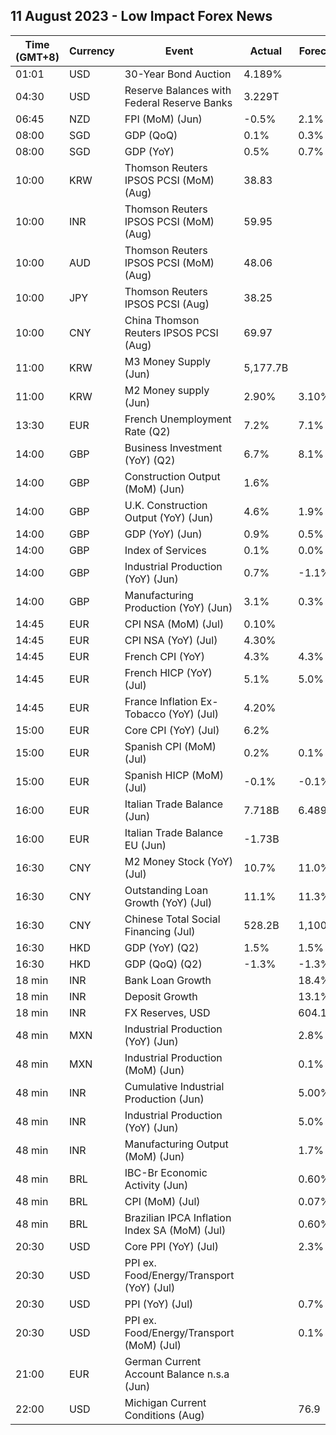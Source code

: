 ## 11 August 2023 - Low Impact Forex News

| Time (GMT+8) | Currency | Event | Actual | Forecast | Previous |
|------|----------|-------|--------|----------|----------|
| 01:01 | USD | 30-Year Bond Auction | 4.189% |  | 3.910% |
| 04:30 | USD | Reserve Balances with Federal Reserve Banks | 3.229T |  | 3.217T |
| 06:45 | NZD | FPI (MoM) (Jun) | -0.5% | 2.1% | 0.3% |
| 08:00 | SGD | GDP (QoQ) | 0.1% | 0.3% | -0.4% |
| 08:00 | SGD | GDP (YoY) | 0.5% | 0.7% | 0.4% |
| 10:00 | KRW | Thomson Reuters IPSOS PCSI (MoM) (Aug) | 38.83 |  | 41.70 |
| 10:00 | INR | Thomson Reuters IPSOS PCSI (MoM) (Aug) | 59.95 |  | 56.82 |
| 10:00 | AUD | Thomson Reuters IPSOS PCSI (MoM) (Aug) | 48.06 |  | 48.05 |
| 10:00 | JPY | Thomson Reuters IPSOS PCSI (Aug) | 38.25 |  | 38.87 |
| 10:00 | CNY | China Thomson Reuters IPSOS PCSI (Aug) | 69.97 |  | 77.32 |
| 11:00 | KRW | M3 Money Supply (Jun) | 5,177.7B |  | 5,149.4B |
| 11:00 | KRW | M2 Money supply (Jun) | 2.90% | 3.10% | 2.20% |
| 13:30 | EUR | French Unemployment Rate (Q2) | 7.2% | 7.1% | 7.1% |
| 14:00 | GBP | Business Investment (YoY) (Q2) | 6.7% | 8.1% | 5.8% |
| 14:00 | GBP | Construction Output (MoM) (Jun) | 1.6% |  | -0.3% |
| 14:00 | GBP | U.K. Construction Output (YoY) (Jun) | 4.6% | 1.9% | 0.2% |
| 14:00 | GBP | GDP (YoY) (Jun) | 0.9% | 0.5% | -0.3% |
| 14:00 | GBP | Index of Services | 0.1% | 0.0% | 0.0% |
| 14:00 | GBP | Industrial Production (YoY) (Jun) | 0.7% | -1.1% | -2.1% |
| 14:00 | GBP | Manufacturing Production (YoY) (Jun) | 3.1% | 0.3% | -0.6% |
| 14:45 | EUR | CPI NSA (MoM) (Jul) | 0.10% |  | 0.20% |
| 14:45 | EUR | CPI NSA (YoY) (Jul) | 4.30% |  | 4.30% |
| 14:45 | EUR | French CPI (YoY) | 4.3% | 4.3% | 4.5% |
| 14:45 | EUR | French HICP (YoY) (Jul) | 5.1% | 5.0% | 5.3% |
| 14:45 | EUR | France Inflation Ex-Tobacco (YoY) (Jul) | 4.20% |  | 4.40% |
| 15:00 | EUR | Core CPI (YoY) (Jul) | 6.2% |  | 5.9% |
| 15:00 | EUR | Spanish CPI (MoM) (Jul) | 0.2% | 0.1% | 0.6% |
| 15:00 | EUR | Spanish HICP (MoM) (Jul) | -0.1% | -0.1% | 0.6% |
| 16:00 | EUR | Italian Trade Balance (Jun) | 7.718B | 6.489B | 4.767B |
| 16:00 | EUR | Italian Trade Balance EU (Jun) | -1.73B |  | 0.32B |
| 16:30 | CNY | M2 Money Stock (YoY) (Jul) | 10.7% | 11.0% | 11.3% |
| 16:30 | CNY | Outstanding Loan Growth (YoY) (Jul) | 11.1% | 11.3% | 11.3% |
| 16:30 | CNY | Chinese Total Social Financing (Jul) | 528.2B | 1,100.0B | 4,220.0B |
| 16:30 | HKD | GDP (YoY) (Q2) | 1.5% | 1.5% | 2.9% |
| 16:30 | HKD | GDP (QoQ) (Q2) | -1.3% | -1.3% | 5.3% |
| 18 min | INR | Bank Loan Growth |  | 18.4% | 20.2% |
| 18 min | INR | Deposit Growth |  | 13.1% | 13.2% |
| 18 min | INR | FX Reserves, USD |  | 604.13B | 603.87B |
| 48 min | MXN | Industrial Production (YoY) (Jun) |  | 2.8% | 3.9% |
| 48 min | MXN | Industrial Production (MoM) (Jun) |  | 0.1% | 1.0% |
| 48 min | INR | Cumulative Industrial Production (Jun) |  | 5.00% | 4.80% |
| 48 min | INR | Industrial Production (YoY) (Jun) |  | 5.0% | 5.2% |
| 48 min | INR | Manufacturing Output (MoM) (Jun) |  | 1.7% | 5.7% |
| 48 min | BRL | IBC-Br Economic Activity (Jun) |  | 0.60% | -2.00% |
| 48 min | BRL | CPI (MoM) (Jul) |  | 0.07% | -0.08% |
| 48 min | BRL | Brazilian IPCA Inflation Index SA (MoM) (Jul) |  | 0.60% | -0.02% |
| 20:30 | USD | Core PPI (YoY) (Jul) |  | 2.3% | 2.4% |
| 20:30 | USD | PPI ex. Food/Energy/Transport (YoY) (Jul) |  |  | 2.6% |
| 20:30 | USD | PPI (YoY) (Jul) |  | 0.7% | 0.1% |
| 20:30 | USD | PPI ex. Food/Energy/Transport (MoM) (Jul) |  | 0.1% | 0.1% |
| 21:00 | EUR | German Current Account Balance n.s.a (Jun) |  |  | 8.9B |
| 22:00 | USD | Michigan Current Conditions (Aug) |  | 76.9 | 76.6 |
